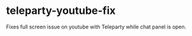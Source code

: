 # teleparty-youtube-fix
Fixes full screen issue on youtube with Teleparty while chat panel is open.
